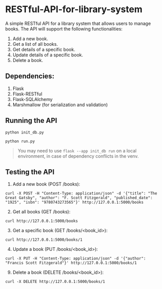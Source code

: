 # RESTful-API-for-library-system

A simple RESTful API for a library system that allows users to manage books. The API will support the following functionalities:

1. Add a new book.
2. Get a list of all books.
3. Get details of a specific book.
4. Update details of a specific book.
5. Delete a book.

## Dependencies:

1. Flask
2. Flask-RESTful
3. Flask-SQLAlchemy
4. Marshmallow (for serialization and validation)

## Running the API
```
python init_db.py
```
```
python run.py
```
> You may need to use ``` flask --app init_db run ``` on a local environment, in case of dependency conflicts in the venv.

## Testing the API

1. Add a new book (POST /books):
```
curl -X POST -H "Content-Type: application/json" -d '{"title": "The Great Gatsby", "author": "F. Scott Fitzgerald", "published_date": "1925", "isbn": "9780743273565"}' http://127.0.0.1:5000/books
```

2. Get all books (GET /books):
```
curl http://127.0.0.1:5000/books
```

3. Get a specific book (GET /books/<book_id>):
```
curl http://127.0.0.1:5000/books/1
```

4. Update a book (PUT /books/<book_id>):
```
curl -X PUT -H "Content-Type: application/json" -d '{"author": "Francis Scott Fitzgerald"}' http://127.0.0.1:5000/books/1
```

9. Delete a book (DELETE /books/<book_id>):
```
curl -X DELETE http://127.0.0.1:5000/books/1
```
